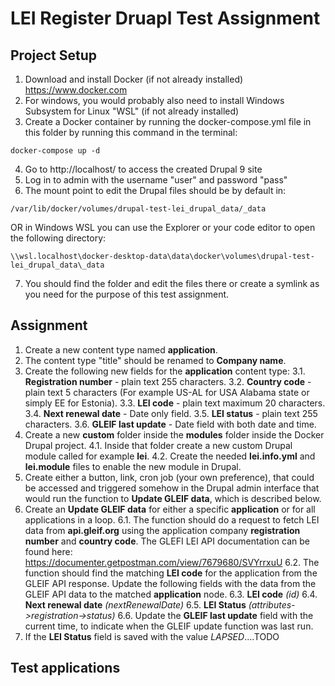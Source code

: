 # LEI Register Druapl Test Assignment #

## Project Setup ##

1. Download and install Docker (if not already installed) https://www.docker.com
2. For windows, you would probably also need to install Windows Subsystem for Linux "WSL"
(if not already installed)
3. Create a Docker container by running the docker-compose.yml file in this folder
by running this command in the terminal:
~~~
docker-compose up -d
~~~
4. Go to http://localhost/ to access the created Drupal 9 site
5. Log in to admin with the username "user" and password "pass"
6. The mount point to edit the Drupal files should be by default in:
~~~
/var/lib/docker/volumes/drupal-test-lei_drupal_data/_data
~~~
OR in Windows WSL you can use the Explorer or your code editor to open the following directory:
~~~
\\wsl.localhost\docker-desktop-data\data\docker\volumes\drupal-test-lei_drupal_data\_data
~~~
7. You should find the folder and edit the files there or create a symlink
as you need for the purpose of this test assignment.

## Assignment ##

1. Create a new content type named **application**.
2. The content type "title" should be renamed to **Company name**.
3. Create the following new fields for the **application** content type:
3.1. **Registration number** - plain text 255 characters.
3.2. **Country code** - plain text 5 characters (For example US-AL for USA Alabama state or simply EE for Estonia).
3.3. **LEI code** - plain text maximum 20 characters.
3.4. **Next renewal date** - Date only field.
3.5. **LEI status** - plain text 255 characters.
3.6. **GLEIF last update** - Date field with both date and time.
4. Create a new **custom** folder inside the **modules** folder inside the Docker Drupal project.
4.1. Inside that folder create a new custom Drupal module called for example **lei**.
4.2. Create the needed **lei.info.yml** and **lei.module** files to enable the new module in Drupal.
5. Create either a button, link, cron job (your own preference), that could be accessed and triggered somehow in the Drupal admin interface that would run the function to **Update GLEIF data**, which is described below.
6. Create an **Update GLEIF data** for either a specific **application** or for all applications in a loop.
6.1. The function should do a request to fetch LEI data from **api.gleif.org** using the application company **registration number** and **country code**. The GLEFI LEI API documentation can be found here: https://documenter.getpostman.com/view/7679680/SVYrrxuU
6.2. The function should find the matching **LEI code** for the application from the GLEIF API response. Update the following fields with the data from the GLEIF API data to the matched **application** node.
6.3. **LEI code** *(id)*
6.4. **Next renewal date** *(nextRenewalDate)*
6.5. **LEI Status** *(attributes->registration->status)*
6.6. Update the **GLEIF last update** field with the current time, to indicate when the GLEIF update function was last run.
7. If the **LEI Status** field is saved with the value *LAPSED*....TODO


## Test applications ##
